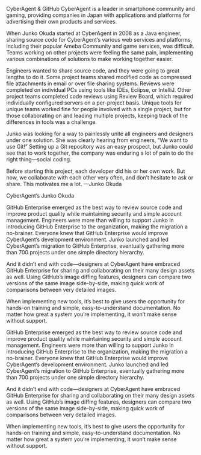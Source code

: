 CyberAgent & GitHub
CyberAgent is a leader in smartphone community and gaming, providing companies in Japan with applications and platforms for advertising their own products and services.

When Junko Okuda started at CyberAgent in 2008 as a Java engineer, sharing source code for CyberAgent’s various web services and platforms, including their popular Ameba Community and game services, was difficult. Teams working on other projects were feeling the same pain, implementing various combinations of solutions to make working together easier.

Engineers wanted to share source code, and they were going to great lengths to do it. Some project teams shared modified code as compressed file attachments in email or over file sharing systems. Reviews were completed on individual PCs using tools like IDEs, Eclipse, or IntelliJ. Other project teams completed code reviews using Review Board, which required individually configured servers on a per-project basis. Unique tools for unique teams worked fine for people involved with a single project, but for those collaborating on and leading multiple projects, keeping track of the differences in tools was a challenge.

Junko was looking for a way to painlessly unite all engineers and designers under one solution. She was clearly hearing from engineers, “We want to use Git!” Setting up a Git repository was an easy prospect, but Junko could see that to work together, the company was enduring a lot of pain to do the right thing—social coding.

Before starting this project, each developer did his or her own work. But now, we collaborate with each other very often, and don’t hesitate to ask or share. This motivates me a lot.
—Junko Okuda

CyberAgent’s Junko Okuda

GitHub Enterprise emerged as the best way to review source code and improve product quality while maintaining security and simple account management. Engineers were more than willing to support Junko in introducing GitHub Enterprise to the organization, making the migration a no-brainer. Everyone knew that GitHub Enterprise would improve CyberAgent’s development environment. Junko launched and led CyberAgent’s migration to GitHub Enterprise, eventually gathering more than 700 projects under one simple directory hierarchy.

And it didn’t end with code—designers at CyberAgent have embraced GitHub Enterprise for sharing and collaborating on their many design assets as well. Using GitHub’s image diffing features, designers can compare two versions of the same image side-by-side, making quick work of comparisons between very detailed images.

When implementing new tools, it’s best to give users the opportunity for hands-on training and simple, easy-to-understand documentation. No matter how great a system you’re implementing, it won’t make sense without support.

GitHub Enterprise emerged as the best way to review source code and improve product quality while maintaining security and simple account management. Engineers were more than willing to support Junko in introducing GitHub Enterprise to the organization, making the migration a no-brainer. Everyone knew that GitHub Enterprise would improve CyberAgent’s development environment. Junko launched and led CyberAgent’s migration to GitHub Enterprise, eventually gathering more than 700 projects under one simple directory hierarchy.

And it didn’t end with code—designers at CyberAgent have embraced GitHub Enterprise for sharing and collaborating on their many design assets as well. Using GitHub’s image diffing features, designers can compare two versions of the same image side-by-side, making quick work of comparisons between very detailed images.

When implementing new tools, it’s best to give users the opportunity for hands-on training and simple, easy-to-understand documentation. No matter how great a system you’re implementing, it won’t make sense without support.
